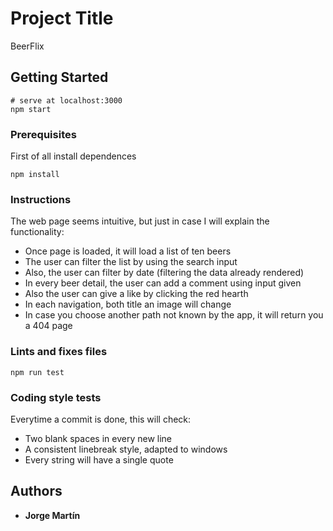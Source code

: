 # Project Title

BeerFlix

## Getting Started

```
# serve at localhost:3000
npm start
```

### Prerequisites

First of all install dependences

```
npm install
```

### Instructions

The web page seems intuitive, but just in case I will explain the functionality:

- Once page is loaded, it will load a list of ten beers
- The user can filter the list by using the search input
- Also, the user can filter by date (filtering the data already rendered)
- In every beer detail, the user can add a comment using input given
- Also the user can give a like by clicking the red hearth
- In each navigation, both title an image will change
- In case you choose another path not known by the app, it will return you a 404 page

### Lints and fixes files

```
npm run test
```

### Coding style tests

Everytime a commit is done, this will check:

- Two blank spaces in every new line
- A consistent linebreak style, adapted to windows
- Every string will have a single quote

## Authors

- **Jorge Martín**
